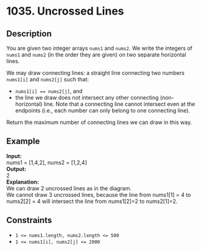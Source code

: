 # 1035. Uncrossed Lines

## Description

You are given two integer arrays `nums1` and `nums2`. We write the integers of `nums1` and `nums2` (in the order they are given) on two separate horizontal lines.

We may draw connecting lines: a straight line connecting two numbers `nums1[i]` and `nums2[j]` such that:

- `nums1[i] == nums2[j]`, and
- the line we draw does not intersect any other connecting (non-horizontal) line.
Note that a connecting line cannot intersect even at the endpoints (i.e., each number can only belong to one connecting line).

Return the maximum number of connecting lines we can draw in this way.



## Example

**Input:**  
nums1 = [1,4,2], nums2 = [1,2,4]
<br>
**Output:**
<br>
2
<br>
**Explanation:**
<br>
We can draw 2 uncrossed lines as in the diagram.
<br>
We cannot draw 3 uncrossed lines, because the line from nums1[1] = 4 to nums2[2] = 4 will intersect the line from nums1[2]=2 to nums2[1]=2.

## Constraints

- `1 <= nums1.length, nums2.length <= 500`
- `1 <= nums1[i], nums2[j] <= 2000`
